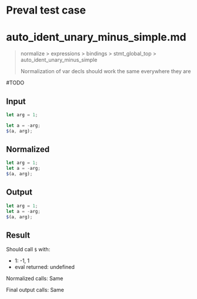 # Preval test case

# auto_ident_unary_minus_simple.md

> normalize > expressions > bindings > stmt_global_top > auto_ident_unary_minus_simple
>
> Normalization of var decls should work the same everywhere they are

#TODO

## Input

`````js filename=intro
let arg = 1;

let a = -arg;
$(a, arg);
`````

## Normalized

`````js filename=intro
let arg = 1;
let a = -arg;
$(a, arg);
`````

## Output

`````js filename=intro
let arg = 1;
let a = -arg;
$(a, arg);
`````

## Result

Should call `$` with:
 - 1: -1, 1
 - eval returned: undefined

Normalized calls: Same

Final output calls: Same
